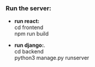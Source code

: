### Run the server:

- **run react:**    
cd frontend     
npm run build       

- **run django:**.        
cd backend      
python3 manage.py runserver
